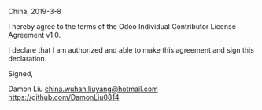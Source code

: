 China, 2019-3-8

I hereby agree to the terms of the Odoo Individual Contributor License
Agreement v1.0.

I declare that I am authorized and able to make this agreement and sign this
declaration.

Signed,

Damon Liu china.wuhan.liuyang@hotmail.com https://github.com/DamonLiu0814